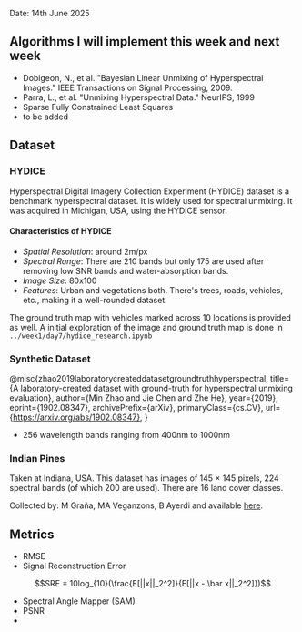 Date: 14th June 2025

## Algorithms I will implement this week and next week

- Dobigeon, N., et al. "Bayesian Linear Unmixing of Hyperspectral Images." IEEE Transactions on Signal Processing, 2009.
- Parra, L., et al. "Unmixing Hyperspectral Data." NeurIPS, 1999
- Sparse Fully Constrained Least Squares
- to be added

## Dataset

### HYDICE

Hyperspectral Digital Imagery Collection Experiment (HYDICE) dataset is a benchmark hyperspectral dataset. It is widely used for spectral unmixing. It was acquired in Michigan, USA, using the HYDICE sensor.

#### Characteristics of HYDICE
- *Spatial Resolution*: around 2m/px
- *Spectral Range*: There are 210 bands but only 175 are used after removing low SNR bands and water-absorption bands.
- *Image Size*: 80x100
- *Features*: Urban and vegetations both. There's trees, roads, vehicles, etc., making it a well-rounded dataset.

The ground truth map with vehicles marked across 10 locations is provided as well. A initial exploration of the image and ground truth map is done in `../week1/day7/hydice_research.ipynb`

### Synthetic Dataset

@misc{zhao2019laboratorycreateddatasetgroundtruthhyperspectral,
      title={A laboratory-created dataset with ground-truth for hyperspectral unmixing evaluation}, 
      author={Min Zhao and Jie Chen and Zhe He},
      year={2019},
      eprint={1902.08347},
      archivePrefix={arXiv},
      primaryClass={cs.CV},
      url={https://arxiv.org/abs/1902.08347}, 
}

- 256 wavelength bands ranging from 400nm to 1000nm

### Indian Pines

Taken at Indiana, USA. This dataset has images of 145 × 145 pixels, 224 spectral bands (of which 200 are used). There are 16 land cover classes. 

Collected by: M Graña, MA Veganzons, B Ayerdi and available [here](https://www.ehu.eus/ccwintco/index.php/Hyperspectral_Remote_Sensing_Scenes).

## Metrics

- RMSE
- Signal Reconstruction Error

$$SRE = 10log_{10}(\frac{E[||x||_2^2]}{E[||x - \bar x||_2^2]})$$
- Spectral Angle Mapper (SAM)
- PSNR
- 
